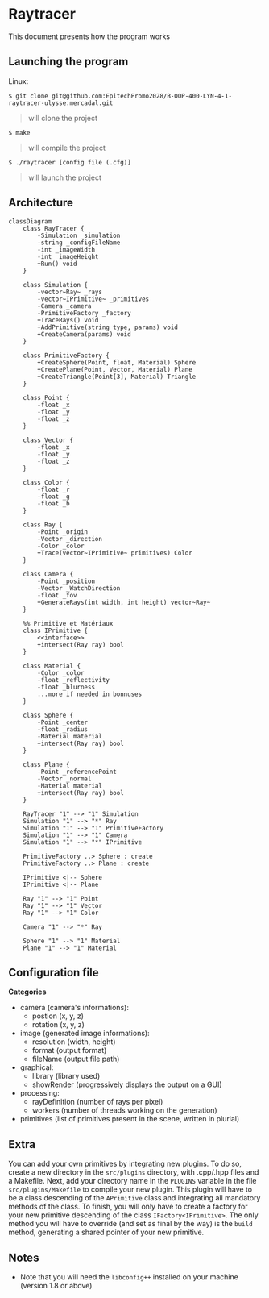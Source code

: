 # Raytracer

This document presents how the program works

## Launching the program
Linux:
```shell
$ git clone git@github.com:EpitechPromo2028/B-OOP-400-LYN-4-1-raytracer-ulysse.mercadal.git
```
> will clone the project

```shell
$ make
```
> will compile the project

```shell
$ ./raytracer [config file (.cfg)]
```
> will launch the project

## Architecture
```mermaid
classDiagram
    class RayTracer {
        -Simulation _simulation
        -string _configFileName
        -int _imageWidth
        -int _imageHeight
        +Run() void
    }

    class Simulation {
        -vector~Ray~ _rays
        -vector~IPrimitive~ _primitives
        -Camera _camera
        -PrimitiveFactory _factory
        +TraceRays() void
        +AddPrimitive(string type, params) void
        +CreateCamera(params) void
    }

    class PrimitiveFactory {
        +CreateSphere(Point, float, Material) Sphere
        +CreatePlane(Point, Vector, Material) Plane
        +CreateTriangle(Point[3], Material) Triangle
    }

    class Point {
        -float _x
        -float _y
        -float _z
    }

    class Vector {
        -float _x
        -float _y
        -float _z
    }

    class Color {
        -float _r
        -float _g
        -float _b
    }

    class Ray {
        -Point _origin
        -Vector _direction
        -Color _color
        +Trace(vector~IPrimitive~ primitives) Color
    }

    class Camera {
        -Point _position
        -Vector _WatchDirection
        -float _fov
        +GenerateRays(int width, int height) vector~Ray~
    }

    %% Primitive et Matériaux
    class IPrimitive {
        <<interface>>
        +intersect(Ray ray) bool
    }

    class Material {
        -Color _color
        -float _reflectivity
        -float _blurness
        ...more if needed in bonnuses
    }

    class Sphere {
        -Point _center
        -float _radius
        -Material material
        +intersect(Ray ray) bool
    }

    class Plane {
        -Point _referencePoint
        -Vector _normal
        -Material material
        +intersect(Ray ray) bool
    }

    RayTracer "1" --> "1" Simulation
    Simulation "1" --> "*" Ray
    Simulation "1" --> "1" PrimitiveFactory
    Simulation "1" --> "1" Camera
    Simulation "1" --> "*" IPrimitive

    PrimitiveFactory ..> Sphere : create
    PrimitiveFactory ..> Plane : create

    IPrimitive <|-- Sphere
    IPrimitive <|-- Plane

    Ray "1" --> "1" Point
    Ray "1" --> "1" Vector
    Ray "1" --> "1" Color

    Camera "1" --> "*" Ray

    Sphere "1" --> "1" Material
    Plane "1" --> "1" Material
```

## Configuration file
**Categories**
- camera (camera's informations):
    - postion (x, y, z)
    - rotation (x, y, z)
- image (generated image informations):
    - resolution (width, height)
    - format (output format)
    - fileName (output file path)
- graphical:
    - library (library used)
    - showRender (progressively displays the output on a GUI)
- processing:
    - rayDefinition (number of rays per pixel)
    - workers (number of threads working on the generation)
- primitives (list of primitives present in the scene, written in plurial)

## Extra
You can add your own primitives by integrating new plugins. To do so, create a new directory in the `src/plugins` directory, with .cpp/.hpp files and a Makefile. Next, add your directory name in the `PLUGINS` variable in the file `src/plugins/Makefile` to compile your new plugin.
This plugin will have to be a class descending of the `APrimitive` class and integrating all mandatory methods of the class. To finish, you will only have to create a factory for your new primitive descending of the class `IFactory<IPrimitive>`. The only method you will have to override (and set as final by the way) is the `build` method, generating a shared pointer of your new primitive.

## Notes
- Note that you will need the `libconfig++` installed on your machine (version 1.8 or above)
